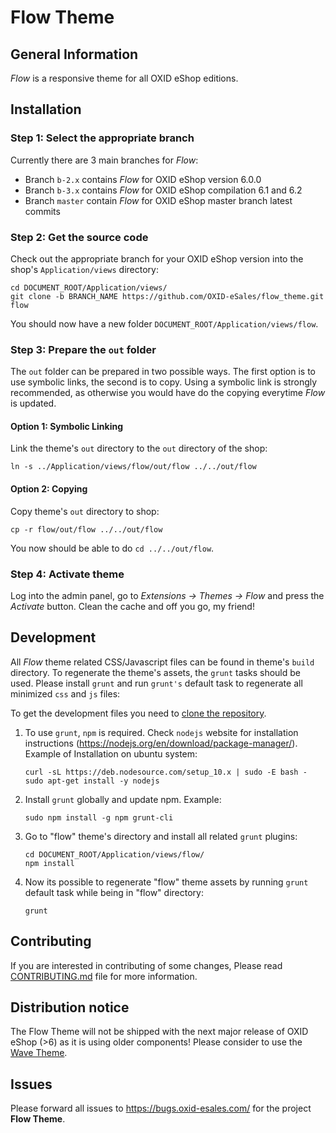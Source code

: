 # Flow Theme

## General Information

*Flow* is a responsive theme for all OXID eShop editions.


## Installation

### Step 1: Select the appropriate branch

Currently there are 3 main branches for *Flow*:

* Branch ``b-2.x`` contains *Flow* for OXID eShop version 6.0.0
* Branch ``b-3.x`` contains *Flow* for OXID eShop compilation 6.1 and 6.2
* Branch ``master`` contain *Flow* for OXID eShop master branch latest commits

### Step 2: Get the source code

Check out the appropriate branch for your OXID eShop version into the shop's ``Application/views`` directory:

```
cd DOCUMENT_ROOT/Application/views/
git clone -b BRANCH_NAME https://github.com/OXID-eSales/flow_theme.git flow
```

You should now have a new folder ``DOCUMENT_ROOT/Application/views/flow``.

### Step 3: Prepare the ``out`` folder

The ``out`` folder can be prepared in two possible ways. The first option is to use symbolic links, the second is to copy. Using a symbolic link is strongly recommended, as otherwise you would have do the copying everytime *Flow* is updated.

#### Option 1: Symbolic Linking

Link the theme's ``out`` directory to the ``out`` directory of the shop:

``ln -s ../Application/views/flow/out/flow ../../out/flow``

#### Option 2: Copying

Copy theme's ``out`` directory to shop:

``cp -r flow/out/flow ../../out/flow``

You now should be able to do ``cd ../../out/flow``.

### Step 4: Activate theme 

Log into the admin panel, go to *Extensions → Themes → Flow* and press the *Activate* button. Clean the cache and off you go, my friend!

## Development

All *Flow* theme related CSS/Javascript files can be found in theme's ``build`` directory. To regenerate the theme's assets, the ``grunt`` tasks should be used. Please install ``grunt`` and run ``grunt's`` default task to regenerate all minimized ``css`` and ``js`` files:

To get the development files you need to [clone the repository](#step-2-get-the-source-code).

1. To use ``grunt``, ``npm`` is required. Check ``nodejs`` website for installation
instructions (https://nodejs.org/en/download/package-manager/). Example of
Installation on ubuntu system:

	```
	curl -sL https://deb.nodesource.com/setup_10.x | sudo -E bash -
	sudo apt-get install -y nodejs
	```

2. Install ``grunt`` globally and update npm. Example:

	```
    sudo npm install -g npm grunt-cli 
    ```

3. Go to "flow" theme's directory and install all related ``grunt`` plugins:

	```
    cd DOCUMENT_ROOT/Application/views/flow/
    npm install
    ```

4. Now its possible to regenerate "flow" theme assets by running ``grunt`` default
task while being in "flow" directory:

	```
	grunt
	```

## Contributing

If you are interested in contributing of some changes, Please read [CONTRIBUTING.md](CONTRIBUTING.md) file for more information.

## Distribution notice
The Flow Theme will not be shipped with the next major release of OXID eShop (>6) as it is using older components!
Please consider to use the [Wave Theme](https://github.com/OXID-eSales/wave-theme).

## Issues

Please forward all issues to https://bugs.oxid-esales.com/ for the project **Flow Theme**.
